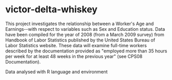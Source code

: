 # victor-delta-whiskey
This project investigates the relationship between a Worker's Age and Earnings--with respect to variables such as Sex and Education status. Data have been compiled for the year of 2008 (from a March 2009 survey) from Handbook of Labor Statistics published by the United States Bureau of Labor Statistics website. These data will examine full-time workers described by the documentation provided as "employed more than 35 hours per week for at least 48 weeks in the previous year" (see CPS08 Documentation).

Data analysed with R language and environment
